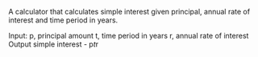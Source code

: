A calculator that calculates simple interest given principal, annual rate of interest and time period in years.

 Input:
 p, principal amount
 t, time period in years 
 r, annual rate of interest
Output
simple interest - p*t*r
